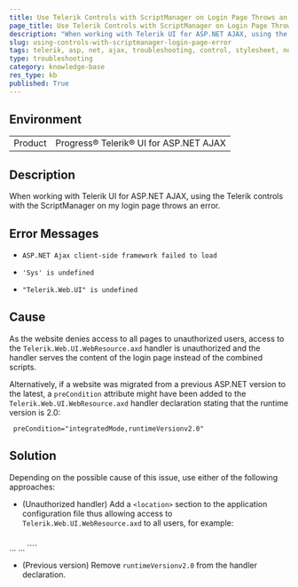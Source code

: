 ```yaml
---
title: Use Telerik Controls with ScriptManager on Login Page Throws an Error
page_title: Use Telerik Controls with ScriptManager on Login Page Throws an Error
description: "When working with Telerik UI for ASP.NET AJAX, using the Telerik controls with RadScriptManager on your login page throws an error."
slug: using-controls-with-scriptmanager-login-page-error
tags: telerik, asp, net, ajax, troubleshooting, control, stylesheet, not, registered, after, ajax, request
type: troubleshooting
category: knowledge-base
res_type: kb
published: True
---
```


## Environment

<table>
	<tbody>
		<tr>
			<td>Product</td>
			<td>Progress® Telerik® UI for ASP.NET AJAX</td>
		</tr>
	</tbody>
</table>

## Description

When working with Telerik UI for ASP.NET AJAX, using the Telerik controls with the ScriptManager on my login page throws an error.

## Error Messages

* `ASP.NET Ajax client-side framework failed to load`

* `'Sys' is undefined`

* `"Telerik.Web.UI" is undefined`

## Cause

As the website denies access to all pages to unauthorized users, access to the `Telerik.Web.UI.WebResource.axd` handler is unauthorized and the handler serves the content of the login page instead of the combined scripts.

Alternatively, if a website was migrated from a previous ASP.NET version to the latest, a `preCondition` attribute might have been added to the `Telerik.Web.UI.WebResource.axd` handler declaration stating that the runtime version is 2.0:

```
 preCondition="integratedMode,runtimeVersionv2.0"
```

## Solution

Depending on the possible cause of this issue, use either of the following approaches:

* (Unauthorized handler) Add a `<location>` section to the application configuration file thus allowing access to `Telerik.Web.UI.WebResource.axd` to all users, for example:

	````XML
<configuration>
...
	<location path="Telerik.Web.UI.WebResource.axd">
		<system.web>
			<authorization>
			<allow users="*"/>
			</authorization>
		</system.web>
	</location>
...
</configuration>
````

* (Previous version) Remove `runtimeVersionv2.0` from the handler declaration.
